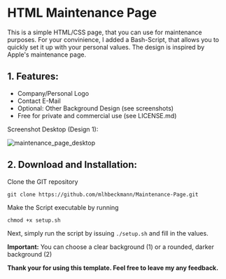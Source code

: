 
# HTML Maintenance Page

This is a simple HTML/CSS page, that you can use for maintenance purposes. For your convinience, I added a Bash-Script, that allows you to quickly set it up with your personal values. The design is inspired by Apple's maintenance page. 

## 1. Features:

 - Company/Personal Logo
 - Contact E-Mail
 - Optional: Other Background Design (see screenshots)
 - Free for private and commercial use (see LICENSE.md)

Screenshot Desktop (Design 1): 

![maintenance_page_desktop](https://user-images.githubusercontent.com/80179488/116783094-1c7d0c80-aa8d-11eb-832f-ad076dc1bed7.jpg)


## 2. Download and Installation:

Clone the GIT repository 
```
git clone https://github.com/mlhbeckmann/Maintenance-Page.git
```
Make the Script executable by running

    chmod +x setup.sh

Next, simply run the script by issuing `./setup.sh` and fill in the values. 

**Important:** You can choose a clear background (1) or a rounded, darker background (2)

**Thank your for using this template. Feel free to leave my any feedback.**

